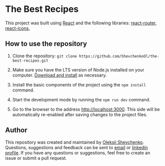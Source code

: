 # The Best Recipes

This project was built using [React](https://react.dev/) and the following libraries: [react-router](https://reactrouter.com/en/main), [react-icons](https://react-icons.github.io/react-icons/),

## How to use the repository

1. Clone the repository: `git clone https://github.com/ShevchenkoOl/the-best-recipes.git`

2. Make sure you have the LTS version of Node.js installed on your computer.
[Download and install](https://nodejs.org/en/) as necessary.

3. Install the basic components of the project using the `npm install` command.

4. Start the development mode by running the `npm run dev` command.

5. Go to the browser to the address [http://localhost:3000](http://localhost:3000).
 This side will be automatically re-enabled after saving changes to the project files.

## Author
This repository was created and maintained by [Oleksii Shevchenko](https://shevchenkool.github.io/portfolio/). Questions, suggestions and feedback can be sent to [email](uzlabini@gmail.com) or [linkedin profile](https://www.linkedin.com/in/oleksii-shevchenko-535ab61b8).
If you have any questions or suggestions, feel free to create an issue or submit a pull request.
